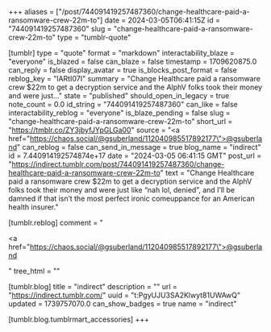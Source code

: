 +++
aliases = ["/post/744091419257487360/change-healthcare-paid-a-ransomware-crew-22m-to"]
date = 2024-03-05T06:41:15Z
id = "744091419257487360"
slug = "change-healthcare-paid-a-ransomware-crew-22m-to"
type = "tumblr-quote"

[tumblr]
type = "quote"
format = "markdown"
interactability_blaze = "everyone"
is_blazed = false
can_blaze = false
timestamp = 1709620875.0
can_reply = false
display_avatar = true
is_blocks_post_format = false
reblog_key = "lARtI07I"
summary = "Change Healthcare paid a ransomware crew $22m to get a decryption service and the AlphV folks took their money and were just..."
state = "published"
should_open_in_legacy = true
note_count = 0.0
id_string = "744091419257487360"
can_like = false
interactability_reblog = "everyone"
is_blaze_pending = false
slug = "change-healthcare-paid-a-ransomware-crew-22m-to"
short_url = "https://tmblr.co/ZY3jbyfJYpGLGa00"
source = "<a href=\"https://chaos.social/@gsuberland/112040985517892177\">@gsuberland</a>"
can_reblog = false
can_send_in_message = true
blog_name = "indirect"
id = 7.440914192574874e+17
date = "2024-03-05 06:41:15 GMT"
post_url = "https://indirect.tumblr.com/post/744091419257487360/change-healthcare-paid-a-ransomware-crew-22m-to"
text = "Change Healthcare paid a ransomware crew $22m to get a decryption service and the AlphV folks took their money and were just like &ldquo;nah lol, denied&rdquo;, and I&rsquo;ll be damned if that isn&rsquo;t the most perfect ironic comeuppance for an American health insurer."

[tumblr.reblog]
comment = "<p><a href=\"https://chaos.social/@gsuberland/112040985517892177\">@gsuberland</a></p>"
tree_html = ""

[tumblr.blog]
title = "indirect"
description = ""
url = "https://indirect.tumblr.com/"
uuid = "t:PgyUJU3SA2Klwyt81UWAwQ"
updated = 1739757070.0
can_show_badges = true
name = "indirect"

[tumblr.blog.tumblrmart_accessories]
+++
